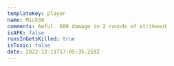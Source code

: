 ```yaml
---
templateKey: player
name: Mick38
comments: Awful. 600 damage in 2 rounds of strikeout
isAFK: false
runsInGetsKilled: true
isToxic: false
date: 2022-12-11T17:05:35.259Z
---
```

